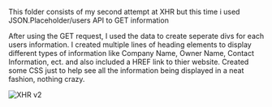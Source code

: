 This folder consists of my second attempt at XHR but this time i used JSON.Placeholder/users API to GET information

After using the GET request, I used the data to create seperate divs for each users information. 
I created multiple lines of heading elements to display different types of information like Company Name, Owner Name, Contact Information, ect. and also included a HREF link to thier website. 
Created some CSS just to help see all the information being displayed in a neat fashion, nothing crazy.

![XHR v2](https://user-images.githubusercontent.com/62902638/79371078-c7be3080-7f21-11ea-9283-651ed8e09bee.gif)